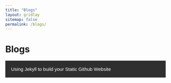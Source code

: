 ```yaml
---
title: "Blogs"
layout: gridlay
sitemap: false
permalink: /blogs/
---
```


# Blogs

<button class="collapsible">Using Jekyll to build your Static Github Website</button>
<div class="content">

[Clone this GitHub repo](https://github.com/uddhavgautam3/uddhavgautam3.github.io) in your favorite IDE (e.g., Ruby Mine). 
You can re-write all git histories.in your favorite IDE (e.g., Ruby Mine). You can re-write all git histories. 
Create a github repo something like \<websitename\>.github.io. Then add your publish ssh-key, give read/write permissions, 
and configure page publish in your github settings.

In your local IDE (e.g., Ruby Mine),
Edit as you like and push. This should take less than 2 minutes to publish with new changes.

You must install Ruby and other build dependencies to be able to start your local Jekyll server.

Before pushing, you can test locally using below commands

      % bundle exec jekyll serve
      % http://localhost:4000/

</div>

<script src="https://code.jquery.com/jquery-3.6.4.min.js"></script>
<script>
  $(document).ready(function(){
    $(".collapsible").click(function(){
      $(".content").slideToggle();
    });
  });
</script>

<style>
  .collapsible {
    background-color: #302f2f;
    color: white;
    cursor: pointer;
    padding: 18px;
    width: 100%;
    border: none;
    text-align: left;
    outline: none;
    font-size: 15px;
  }

  .content {
    padding: 0 18px;
    display: none;
    overflow: hidden;
    color: black;
    background-color: #c4c4c4;
  }
</style>


